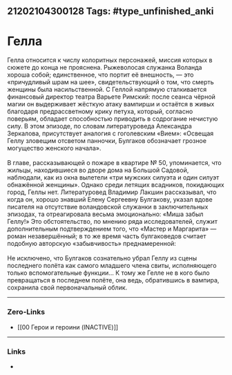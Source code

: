 21202104300128
Tags: #type_unfinished_anki 
---
# Гелла

Гелла относится к числу колоритных персонажей, миссия которых в сюжете до конца не прояснена. Рыжеволосая служанка Воланда хороша собой; единственное, что портит её внешность, — это «причудливый шрам на шее», свидетельствующий о том, что смерть женщины была насильственной. С Геллой напрямую сталкивается финансовый директор театра Варьете Римский: после сеанса чёрной магии он выдерживает жёсткую атаку вампирши и остаётся в живых благодаря предрассветному крику петуха, который, согласно поверьям, обладает способностью приводить в содрогание нечистую силу. В этом эпизоде, по словам литературоведа Александра Зеркалова, присутствует аналогия с гоголевским «Вием»: «Освещая Геллу зловещим отсветом панночки, Булгаков обозначает грозное могущество женского начала».<br><br>В главе, рассказывающей о пожаре в квартире № 50, упоминается, что жильцы, находившиеся во дворе дома на Большой Садовой, наблюдали, как из окна вылетели «три мужских силуэта и один силуэт обнажённой женщины». Однако среди летящих всадников, покидающих город, Геллы нет. Литературовед Владимир Лакшин рассказывал, что когда он, хорошо знавший Елену Сергеевну Булгакову, указал вдове писателя на отсутствие воландовской служанки в заключительных эпизодах, та отреагировала весьма эмоционально: «Миша забыл Геллу!» Это обстоятельство, по мнению ряда исследователей, служит дополнительным подтверждением того, что «Мастер и Маргарита» — роман незавершённый; в то же время часть булгаковедов считает подобную авторскую «забывчивость» преднамеренной:<br><br>Не исключено, что Булгаков сознательно убрал Геллу из сцены последнего полёта как самого младшего члена свиты, исполняющего только вспомогательные функции… К тому же Гелле не в кого было превращаться в последнем полёте, она ведь, обратившись в вампира, сохранила свой первоначальный облик.

---
### Zero-Links
- [[00 Герои и героини (INACTIVE)]]
---
### Links
-